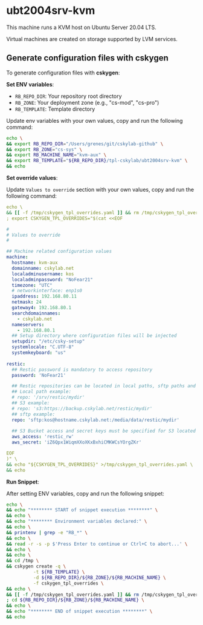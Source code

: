 # ubt2004srv-kvm

This machine runs a KVM host on Ubuntu Server 20.04 LTS.

Virtual machines are created on storage supported by LVM services.

## Generate configuration files with cskygen

To generate configuration files with **cskygen**:

**Set ENV variables**:

- `RB_REPO_DIR`: Your repository root directory
- `RB_ZONE`: Your deployment zone (e.g., "cs-mod", "cs-pro")
- `RB_TEMPLATE`: Template directory

Update env variables with your own values, copy and run the following command:

```bash
echo \
&& export RB_REPO_DIR="/Users/grenes/git/cskylab-github" \
&& export RB_ZONE="cs-sys" \
&& export RB_MACHINE_NAME="kvm-aux" \
&& export RB_TEMPLATE="${RB_REPO_DIR}/tpl-cskylab/ubt2004srv-kvm" \
&& echo
```

**Set override values**:

Update `Values to override` section with your own values, copy and run the following command:

```yaml
echo \
&& [[ -f /tmp/cskygen_tpl_overrides.yaml ]] && rm /tmp/cskygen_tpl_overrides.yaml \
; export CSKYGEN_TPL_OVERRIDES="$(cat <<EOF

#
# Values to override
#

## Machine related configuration values
machine:
  hostname: kvm-aux
  domainname: cskylab.net
  localadminusername: kos
  localadminpassword: "NoFear21"
  timezone: "UTC"
  # networkinterface: enp1s0
  ipaddress: 192.168.80.11
  netmask: 24
  gateway4: 192.168.80.1
  searchdomainnames:
    - cskylab.net
  nameservers:
    - 192.168.80.1
  ## Setup directory where configuration files will be injected
  setupdir: "/etc/csky-setup"
  systemlocale: "C.UTF-8"
  systemkeyboard: "us"
  
restic:
  ## Restic password is mandatory to access repository
  password: 'NoFear21'

  ## Restic repositories can be located in local paths, sftp paths and s3 buckets
  ## Local path example:
  # repo: '/srv/restic/mydir'
  ## S3 example:
  # repo: 's3:https://backup.cskylab.net/restic/mydir'
  ## sftp example:
  repo: 'sftp:kos@hostname.cskylab.net:/media/data/restic/mydir'
  
  ## S3 Bucket access and secret keys must be specified for S3 located repositories
  aws_access: 'restic_rw'
  aws_secret: 'iZ6Qpx1WiqmXXoXKxBxhiCMKWCsYOrgZKr'

EOF
)" \
&& echo "${CSKYGEN_TPL_OVERRIDES}" >/tmp/cskygen_tpl_overrides.yaml \
&& echo
```

**Run Snippet**:

After setting ENV variables, copy and run the following snippet:

```bash
echo \
&& echo "******** START of snippet execution ********" \
&& echo \
&& echo "******** Environment variables declared:" \
&& echo \
&& printenv | grep -e "RB_*" \
&& echo \
&& read -r -s -p $'Press Enter to continue or Ctrl+C to abort...' \
&& echo \
&& echo \
&& cd /tmp \
&& cskygen create -q \
          -t ${RB_TEMPLATE} \
          -d ${RB_REPO_DIR}/${RB_ZONE}/${RB_MACHINE_NAME} \
          -f cskygen_tpl_overrides \
&& echo \
&& [[ -f /tmp/cskygen_tpl_overrides.yaml ]] && rm /tmp/cskygen_tpl_overrides.yaml \
; cd ${RB_REPO_DIR}/${RB_ZONE}/${RB_MACHINE_NAME} \
&& echo \
&& echo "******** END of snippet execution ********" \
&& echo
```
